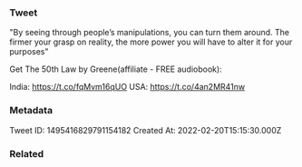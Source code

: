 ### Tweet
"By seeing through people’s manipulations, you can turn them around. The firmer your grasp on reality, the more power you will have to alter it for your purposes"

Get The 50th Law by Greene(affiliate - FREE audiobook):

India: https://t.co/fqMvm16qUO
USA: https://t.co/4an2MR41nw

### Metadata
Tweet ID: 1495416829791154182
Created At: 2022-02-20T15:15:30.000Z

### Related

